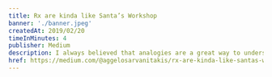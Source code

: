 ```yaml
---
title: Rx are kinda like Santa’s Workshop
banner: './banner.jpeg'
createdAt: 2019/02/20
timeInMinutes: 4
publisher: Medium
description: I always believed that analogies are a great way to understand something. Whenever I was trying to actually get my head around a certain concept, I was always trying to find the right analogy for it. Well guess what happened...
href: https://medium.com/@aggelosarvanitakis/rx-are-kinda-like-santas-workshop-6e0ad389578e
---
```

